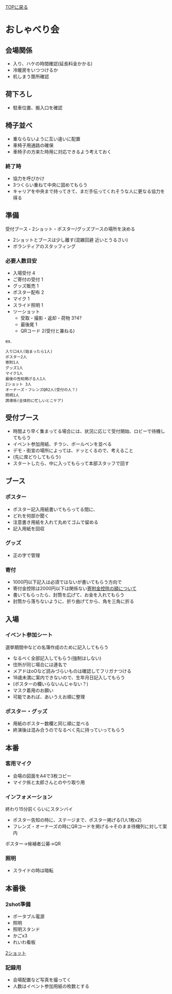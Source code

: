 [TOPに戻る](index.html)

# おしゃべり会
## 会場関係
- 入り、ハケの時間確認(延長料金かかる)
- 冷暖房をいつつけるか
- 机しまう箇所確認

## 荷下ろし
- 駐車位置、搬入口を確認

## 椅子並べ
- 重ならないように互い違いに配置
- 車椅子用通路の確保
- 車椅子の方来た時用に対応できるよう考えておく

### 終了時
- 協力を呼びかけ
- 3つくらい重ねて中央に固めてもらう
- キャリアを中央まで持ってきて、まだ手伝ってくれそうな人に更なる協力を得る

## 準備
受付ブース・2ショット・ポスター/グッズブースの場所を決める
- 2ショットとブースは少し離す(混雑回避 近いとうるさい)
- ボランティアのスタッフィング

### 必要人数目安
- 入場受付 4
- ご寄付の受付 1
- グッズ販売 1
- ポスター配布 2
- マイク 1
- スライド照明 1
- ツーショット
  - 受取・撮影・返却・荷物 3?4?
  - 最後尾 1
  - QRコード 2(受付と兼ねる)

ex.
```
入り口4人(始まったら1人)
ポスター2人
寄附1人
グッズ1人
マイク1人
最後の告知掲げる人1人
2ショット 3人
オーナーズ・フレンズQR2人(受付の人？)
照明1人
誘導係(全体的に忙しいとこケア)
```

## 受付ブース
- 時間より早く集まってる場合には、状況に応じて受付開始、ロビーで待機してもらう
- イベント参加用紙、チラシ、ボールペンを並べる
- デモ・街宣の場所によっては、ドッとくるので、考えること
- (先に席どりしてもらう)
- スタートしたら、中に入ってもらって本部スタッフで回す

## ブース
### ポスター
- ポスター記入用紙書いてもらってる間に、
- どれを何部か聞く
- 注意書き用紙を入れて丸めてゴムで留める
- 記入用紙を回収

### グッズ
- 正の字で管理

### 寄付
- 1000円以下記入は必須ではないが書いてもらう方向で
- 寄付金控除は2000円以下は関係ない[寄附金控除の額について](https://www.nta.go.jp/taxes/shiraberu/saigai/h30/0018008-048/013.htm)
- 書いてもらったら、封筒を広げて、お金を入れてもらう
- 封筒から落ちないように、折り曲げてから、角を三角に折る

## 入場
### イベント参加シート
選挙期間中などの名簿作成のために記入してもらう
- なるべく全部記入してもらう(強制はしない)
- 住所が同じ場合には連名で
- メアドはoOなど読みづらいものは確認してフリガナつける
- 18歳未満に案内できないので、生年月日記入してもらう
- (ポスターの欄いらないんじゃない？)
- マスク着用のお願い
- 可能であれば、あいうえお順に整理

### ポスター・グッズ
- 用紙のポスター数欄と同じ順に並べる
- 終演後は混み合うのでなるべく先に持っていってもらう


## 本番
### 客用マイク
- 会場の図面をA4で3枚コピー
- マイク係と太郎さんとのやり取り用

### インフォメーション
終わり15分前くらいにスタンバイ
- ポスター告知の時に、ステージまで、ポスター掲げる(1人1枚x2)
- フレンズ・オーナーズの時にQRコードを掲げる->そのまま待機列に対して案内

ポスター->候補者公募->QR

### 照明
- スライドの時は暗転

## 本番後
### 2shot準備
- ポータブル電源
- 照明
- 照明スタンド
- かごx3
- れいわ看板


[2ショット](./2shot.md)


### 記録用
- 会場配置など写真を撮ってく
- 人数はイベント参加用紙の枚数とする